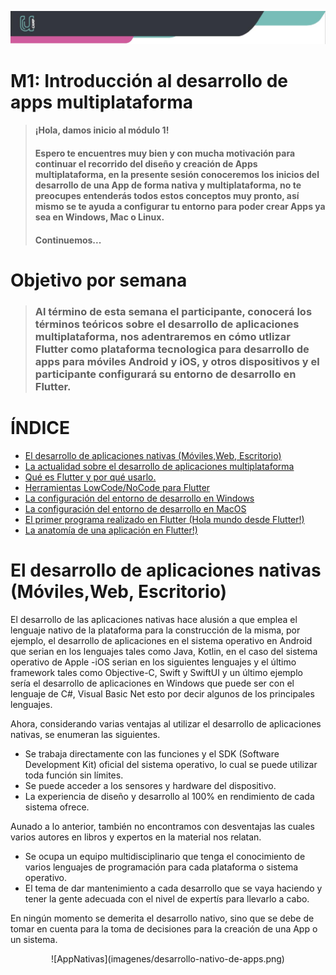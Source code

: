 
![Banner](imagenes/banner.png)

# M1: Introducción al desarrollo de apps multiplataforma

> #### **¡Hola, damos inicio al módulo 1!**
> #### Espero te encuentres muy bien y con mucha motivación para continuar el recorrido del diseño y creación de Apps multiplataforma, en la presente sesión conoceremos los inicios del desarrollo de una App de forma nativa y multiplataforma, no te preocupes entenderás todos estos conceptos muy pronto, así mismo se te ayuda a configurar tu entorno para poder crear Apps ya sea en Windows, Mac o Linux.
> #### **Continuemos...**

# Objetivo por semana 
> ### Al término de esta semana el participante, conocerá los términos teóricos sobre el desarrollo de aplicaciones multiplataforma, nos adentraremos en cómo utlizar Flutter como plataforma tecnologica para desarrollo de apps para móviles Android y iOS, y otros dispositivos y el participante configurará su entorno de desarrollo en Flutter.

# ÍNDICE

- [El desarrollo de aplicaciones nativas (Móviles,Web, Escritorio)](https://github.com/BootcampFlutter/BOOT-M1-SEM1#fundamentos-de-html)
- [La actualidad sobre el desarrollo de aplicaciones multiplataforma](https://github.com/BootcampFlutter/BOOT-M1-SEM1#etiquetas-y-atributos)
- [Qué es Flutter y por qué usarlo.](https://github.com/BootcampFlutter/BOOT-M1-SEM1#formato)
- [Herramientas LowCode/NoCode para Flutter](https://github.com/U-Camp/BOOT-M1-SEM1#enlaces)
- [La configuración del entorno de desarrollo en Windows](https://github.com/BootcampFlutter/BOOT-M1-SEM1#atributos-html)      
- [La configuración del entorno de desarrollo en MacOS](https://github.com/BootcampFlutter/BOOT-M1-SEM1#im%C3%A1genes-svg)
- [El primer programa realizado en Flutter (Hola mundo desde Flutter!)](https://github.com/BootcampFlutter/BOOT-M1-SEM1#im%C3%A1genes-svg)
- [La anatomía de una aplicación en Flutter!)](https://github.com/BootcampFlutter/BOOT-M1-SEM1#im%C3%A1genes-svg)

# El desarrollo de aplicaciones nativas (Móviles,Web, Escritorio)

El desarrollo de las aplicaciones nativas hace alusión a que emplea el lenguaje nativo de la plataforma para la construcción de la misma, por ejemplo, el desarrollo de aplicaciones en el sistema operativo en Android que serian en los lenguajes tales como Java, Kotlin, en el caso del sistema operativo de Apple -iOS serian en los siguientes lenguajes y el último framework  tales como Objective-C, Swift y SwiftUI y un último ejemplo sería el desarrollo de aplicaciones en Windows que puede ser con el lenguaje de C#, Visual Basic Net esto por decir algunos de los principales lenguajes. 

Ahora, considerando varias ventajas al utilizar el desarrollo de aplicaciones nativas, se enumeran las siguientes.

 - Se trabaja directamente con las funciones y el SDK (Software Development Kit) oficial del sistema operativo, lo cual se puede utilizar toda función sin límites.
 - Se puede acceder a los sensores y hardware del dispositivo.
 - La experiencia de diseño y desarrollo al 100% en rendimiento de cada sistema ofrece.


Aunado a lo anterior, también no encontramos con desventajas las cuales varios autores en libros y expertos en la material nos relatan.
- Se ocupa un equipo multidisciplinario que tenga el conocimiento de varios lenguajes de programación para cada plataforma o sistema operativo.
- El tema de dar mantenimiento a cada desarrollo que se vaya haciendo y tener la gente adecuada con el nivel de expertís para llevarlo a cabo.

En ningún momento se demerita el desarrollo nativo, sino que se debe de tomar en cuenta para la toma de decisiones para la creación de una App o un sistema.

<center>![AppNativas](imagenes/desarrollo-nativo-de-apps.png)</center>
